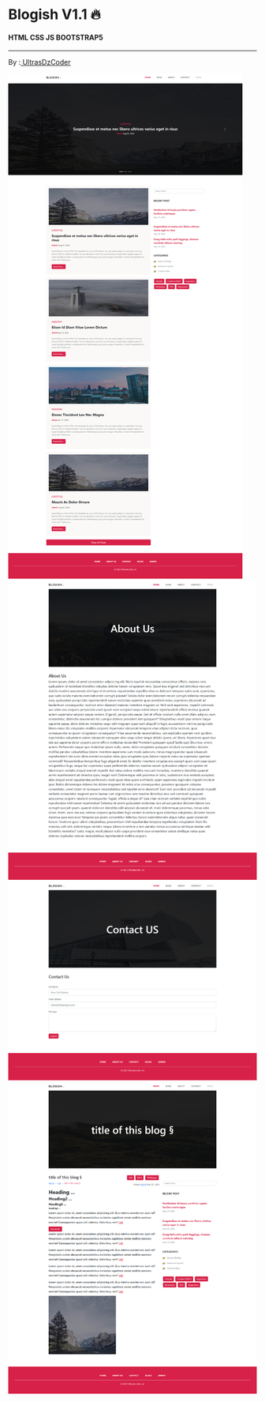 # Blogish V1.1 🔥 
#### HTML CSS JS BOOTSTRAP5
---
By :<a href="https://www.youtube.com/c/UltrasDzCoder?sub_confirmation=1" traget="_blank"> UltrasDzCoder</a> 


<div center>
<img src="homeScreen.png">
<img src="aboutScreen.png">
<img src="contactSceen.png">
<img src="./blogpostScreen.png">
</div>
